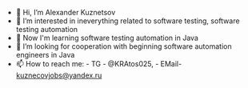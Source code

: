 - 👋 Hi, I’m Alexander Kuznetsov
- 👀 I’m interested in ineverything related to software testing, software testing automation
- 🌱 Now I'm learning software testing automation in Java
- 💞️ I’m looking for cooperation with beginning software automation engineers in Java
- 📫 How to reach me:
      - TG - @KRAtos025,
      - EMail- kuznecovjobs@yandex.ru

<!---
Nifferis-777/Nifferis-777 is a ✨ special ✨ repository because its `README.md` (this file) appears on your GitHub profile.
You can click the Preview link to take a look at your changes.
--->
